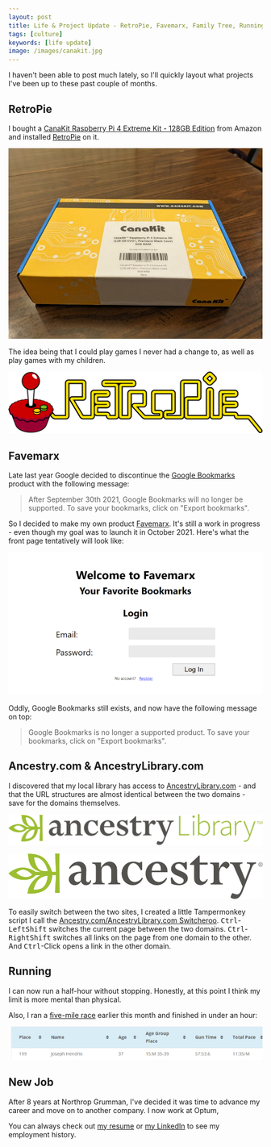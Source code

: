 ```yaml
---
layout: post
title: Life & Project Update - RetroPie, Favemarx, Family Tree, Running, & a New Job
tags: [culture]
keywords: [life update]
image: /images/canakit.jpg
---
```


I haven't been able to post much lately, so I'll quickly layout what projects I've been up to these past couple of months.

## RetroPie

I bought a [CanaKit Raspberry Pi 4 Extreme Kit - 128GB Edition](https://www.amazon.com/gp/product/B08B6G2RFG/?tag=hendrixjoseph-20) from Amazon and installed [RetroPie](https://retropie.org.uk/) on it.

![The CanaKit box before I opened it.](/images/canakit.jpg)

The idea being that I could play games I never had a change to, as well as play games with my children.

![RetroPie Logo](/images/retropie.png)

## Favemarx

Late last year Google decided to discontinue the [Google Bookmarks](https://www.google.com/bookmarks/) product with the following message:

> After September 30th 2021, Google Bookmarks will no longer be supported. To save your bookmarks, click on "Export bookmarks".

So I decided to make my own product [Favemarx](https://github.com/hendrixjoseph/favemarx). It's still a work in progress - even though my goal was to launch it in October 2021. Here's what the front page tentatively will look like:

![Favemarx front page](/images/favemarx-front-page.png)

Oddly, Google Bookmarks still exists, and now have the following message on top:

> Google Bookmarks is no longer a supported product. To save your bookmarks, click on "Export bookmarks".

## Ancestry.com & AncestryLibrary.com

I discovered that my local library has access to [AncestryLibrary.com](https://www.ancestrylibrary.com/) - and that the URL structures are almost identical between the two domains - save for the domains themselves.

![Ancestry Library logo](/images/ancestry-library.svg)

![Ancestry logo](/images/ancestry.svg)

To easily switch between the two sites, I created a little Tampermonkey script I call the [Ancestry.com/AncestryLibrary.com Switcheroo](https://gist.github.com/hendrixjoseph/c56645c48c2cacc9fd9866fe91c82abd). <kbd>Ctrl</kbd>-<kbd>LeftShift</kbd> switches the current page between the two domains. <kbd>Ctrl</kbd>-<kbd>RightShift</kbd> switches all links on the page from one domain to the other. And <kbd>Ctrl</kbd>-Click opens a link in the other domain.

## Running

I can now run a half-hour without stopping. Honestly, at this point I think my limit is more mental than physical.

Also, I ran a [five-mile race](https://orrrc.org/?p=2543) earlier this month and finished in under an hour:

![My 2022 Frostbite 5 Race Results](/images/2022-frostbite-5-results.png)

## New Job

After 8 years at Northrop Grumman, I've decided it was time to advance my career and move on to another company. I now work at Optum,

You can always check out [my resume](https://www.joehxblog.com/resume/) or [my LinkedIn](https://www.linkedin.com/in/joehx/) to see my employment history.